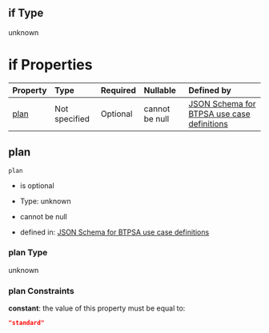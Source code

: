 ## if Type

unknown

# if Properties

| Property      | Type          | Required | Nullable       | Defined by                                                                                                                                                                                                                                    |
| :------------ | :------------ | :------- | :------------- | :-------------------------------------------------------------------------------------------------------------------------------------------------------------------------------------------------------------------------------------------- |
| [plan](#plan) | Not specified | Optional | cannot be null | [JSON Schema for BTPSA use case definitions](btpsa-usecase-properties-services-items-allof-1-then-allof-113-then-allof-2-if-properties-plan.md "undefined#/properties/services/items/allOf/1/then/allOf/113/then/allOf/2/if/properties/plan") |

## plan



`plan`

*   is optional

*   Type: unknown

*   cannot be null

*   defined in: [JSON Schema for BTPSA use case definitions](btpsa-usecase-properties-services-items-allof-1-then-allof-113-then-allof-2-if-properties-plan.md "undefined#/properties/services/items/allOf/1/then/allOf/113/then/allOf/2/if/properties/plan")

### plan Type

unknown

### plan Constraints

**constant**: the value of this property must be equal to:

```json
"standard"
```
